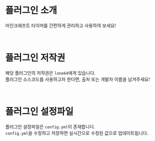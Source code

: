 # 플러그인 소개
마인크래프트 타이머를 간편하게 관리하고 사용하여 보세요!

<br>

# 플러그인 저작권
해당 플러그인의 저작권은 `lone64`에게 있습니다.<br>
플러그인 소스코드를 사용하고자 한다면, 출처 또는 개발자 이름을 남겨주세요!

<br>

# 플러그인 설정파일
플러그인 설정파일은 `config.yml`이 존재합니다.<br>
`config.yml`을 수정하고 저장하면 실시간으로 수정된 값으로 업데이트됩니다.
